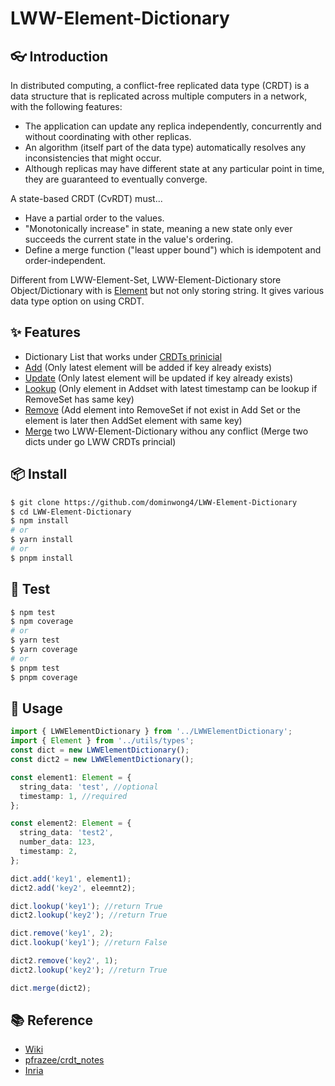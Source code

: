 # LWW-Element-Dictionary

## 👓 Introduction

In distributed computing, a conflict-free replicated data type (CRDT) is a data structure that is replicated across multiple computers in a network, with the following features:

- The application can update any replica independently, concurrently and without coordinating with other replicas.
- An algorithm (itself part of the data type) automatically resolves any inconsistencies that might occur.
- Although replicas may have different state at any particular point in time, they are guaranteed to eventually converge.

A state-based CRDT (CvRDT) must...

- Have a partial order to the values.
- "Monotonically increase" in state, meaning a new state only ever succeeds the current state in the value's ordering.
- Define a merge function ("least upper bound") which is idempotent and order-independent.

Different from LWW-Element-Set, LWW-Element-Dictionary store Object/Dictionary with is [Element](https://github.com/dominwong4/LWW-Element-Dictionary/blob/main/src/utils/types.ts#L16) but not only storing string. It gives various data type option on using CRDT.

## ✨ Features

- Dictionary List that works under [CRDTs prinicial](https://en.wikipedia.org/wiki/Conflict-free_replicated_data_type)
- [Add](https://github.com/dominwong4/LWW-Element-Dictionary/blob/main/src/LWWElementDictionary.ts#L20) (Only latest element will be added if key already exists)
- [Update](https://github.com/dominwong4/LWW-Element-Dictionary/blob/main/src/LWWElementDictionary.ts#L27) (Only latest element will be updated if key already exists)
- [Lookup](https://github.com/dominwong4/LWW-Element-Dictionary/blob/main/src/LWWElementDictionary.ts#L45) (Only element in Addset with latest timestamp can be lookup if RemoveSet has same key)
- [Remove](https://github.com/dominwong4/LWW-Element-Dictionary/blob/main/src/LWWElementDictionary.ts#L31) (Add element into RemoveSet if not exist in Add Set or the element is later then AddSet element with same key)
- [Merge](https://github.com/dominwong4/LWW-Element-Dictionary/blob/main/src/LWWElementDictionary.ts#L74) two LWW-Element-Dictionary withou any conflict (Merge two dicts under go LWW CRDTs princial)

## 📦 Install

```bash
$ git clone https://github.com/dominwong4/LWW-Element-Dictionary
$ cd LWW-Element-Dictionary
$ npm install
# or
$ yarn install
# or
$ pnpm install
```

## 🧪 Test

```bash
$ npm test
$ npm coverage
# or
$ yarn test
$ yarn coverage
# or
$ pnpm test
$ pnpm coverage
```

## 🔨 Usage

```ts
import { LWWElementDictionary } from '../LWWElementDictionary';
import { Element } from '../utils/types';
const dict = new LWWElementDictionary();
const dict2 = new LWWElementDictionary();

const element1: Element = {
  string_data: 'test', //optional
  timestamp: 1, //required
};

const element2: Element = {
  string_data: 'test2',
  number_data: 123,
  timestamp: 2,
};

dict.add('key1', element1);
dict2.add('key2', eleemnt2);

dict.lookup('key1'); //return True
dict2.lookup('key2'); //return True

dict.remove('key1', 2);
dict.lookup('key1'); //return False

dict2.remove('key2', 1);
dict2.lookup('key2'); //return True

dict.merge(dict2);
```

## 📚 Reference

- [Wiki](https://en.wikipedia.org/wiki/Conflict-free_replicated_data_type)
- [pfrazee/crdt_notes](https://github.com/pfrazee/crdt_notes)
- [Inria](https://hal.inria.fr/inria-00555588/PDF/techreport.pdf)
